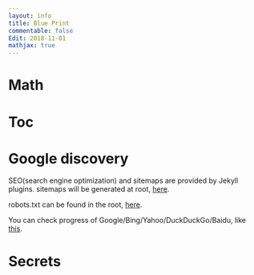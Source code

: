 ```yaml
---
layout: info
title: Blue Print
commentable: false
Edit: 2018-11-01
mathjax: true
---
```


# Math

# Toc

# Google discovery

SEO(search engine optimization) and sitemaps are provided by Jekyll plugins. sitemaps will be generated at root, [here](https://senberhu.github.io/sitemap.xml).

robots.txt can be found in the root, [here](https://senberhu.github.io/robots.txt).

You can check progress of Google/Bing/Yahoo/DuckDuckGo/Baidu, like [this](https://www.google.co.uk/search?q=site%3Asenberhu.github.io).

# Secrets



